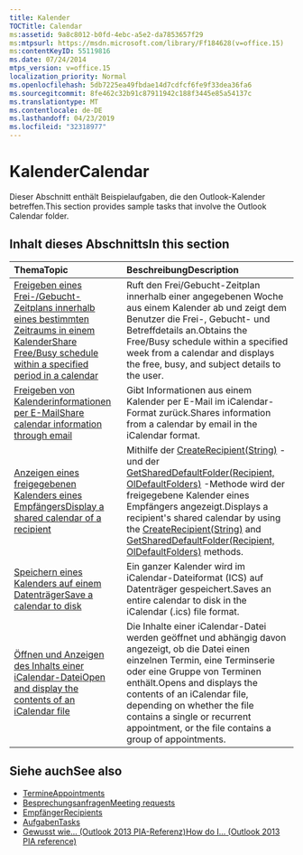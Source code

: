 ```yaml
---
title: Kalender
TOCTitle: Calendar
ms:assetid: 9a8c8012-b0fd-4ebc-a5e2-da7853657f29
ms:mtpsurl: https://msdn.microsoft.com/library/Ff184628(v=office.15)
ms:contentKeyID: 55119816
ms.date: 07/24/2014
mtps_version: v=office.15
localization_priority: Normal
ms.openlocfilehash: 5db7225ea49fbdae14d7cdfcf6fe9f33dea36fa6
ms.sourcegitcommit: 8fe462c32b91c87911942c188f3445e85a54137c
ms.translationtype: MT
ms.contentlocale: de-DE
ms.lasthandoff: 04/23/2019
ms.locfileid: "32318977"
---
```

# <a name="calendar"></a><span data-ttu-id="089db-102">Kalender</span><span class="sxs-lookup"><span data-stu-id="089db-102">Calendar</span></span>

<span data-ttu-id="089db-103">Dieser Abschnitt enthält Beispielaufgaben, die den Outlook-Kalender betreffen.</span><span class="sxs-lookup"><span data-stu-id="089db-103">This section provides sample tasks that involve the Outlook Calendar folder.</span></span>

## <a name="in-this-section"></a><span data-ttu-id="089db-104">Inhalt dieses Abschnitts</span><span class="sxs-lookup"><span data-stu-id="089db-104">In this section</span></span>

|<span data-ttu-id="089db-105">Thema</span><span class="sxs-lookup"><span data-stu-id="089db-105">Topic</span></span>|<span data-ttu-id="089db-106">Beschreibung</span><span class="sxs-lookup"><span data-stu-id="089db-106">Description</span></span>|
|:----|:----------|
|[<span data-ttu-id="089db-107">Freigeben eines Frei-/Gebucht-Zeitplans innerhalb eines bestimmten Zeitraums in einem Kalender</span><span class="sxs-lookup"><span data-stu-id="089db-107">Share Free/Busy schedule within a specified period in a calendar</span></span>](how-to-share-free-busy-schedule-within-a-specified-period-in-a-calendar.md)  |<span data-ttu-id="089db-108">Ruft den Frei/Gebucht-Zeitplan innerhalb einer angegebenen Woche aus einem Kalender ab und zeigt dem Benutzer die Frei-, Gebucht- und Betreffdetails an.</span><span class="sxs-lookup"><span data-stu-id="089db-108">Obtains the Free/Busy schedule within a specified week from a calendar and displays the free, busy, and subject details to the user.</span></span>|
|[<span data-ttu-id="089db-109">Freigeben von Kalenderinformationen per E-Mail</span><span class="sxs-lookup"><span data-stu-id="089db-109">Share calendar information through email</span></span>](how-to-share-calendar-information-through-e-mail.md)  |<span data-ttu-id="089db-110">Gibt Informationen aus einem Kalender per E-Mail im iCalendar-Format zurück.</span><span class="sxs-lookup"><span data-stu-id="089db-110">Shares information from a calendar by email in the iCalendar format.</span></span>|
|[<span data-ttu-id="089db-111">Anzeigen eines freigegebenen Kalenders eines Empfängers</span><span class="sxs-lookup"><span data-stu-id="089db-111">Display a shared calendar of a recipient</span></span>](how-to-display-a-shared-calendar-of-a-recipient.md)  |<span data-ttu-id="089db-112">Mithilfe der [CreateRecipient(String)](https://msdn.microsoft.com/library/bb609962\(v=office.15\)) - und der [GetSharedDefaultFolder(Recipient, OlDefaultFolders)](https://msdn.microsoft.com/library/bb644850\(v=office.15\)) -Methode wird der freigegebene Kalender eines Empfängers angezeigt.</span><span class="sxs-lookup"><span data-stu-id="089db-112">Displays a recipient's shared calendar by using the [CreateRecipient(String)](https://msdn.microsoft.com/library/bb609962\(v=office.15\)) and [GetSharedDefaultFolder(Recipient, OlDefaultFolders)](https://msdn.microsoft.com/library/bb644850\(v=office.15\)) methods.</span></span>|
|[<span data-ttu-id="089db-113">Speichern eines Kalenders auf einem Datenträger</span><span class="sxs-lookup"><span data-stu-id="089db-113">Save a calendar to disk</span></span>](how-to-save-a-calendar-to-disk.md)  |<span data-ttu-id="089db-114">Ein ganzer Kalender wird im iCalendar-Dateiformat (ICS) auf Datenträger gespeichert.</span><span class="sxs-lookup"><span data-stu-id="089db-114">Saves an entire calendar to disk in the iCalendar (.ics) file format.</span></span>|
|[<span data-ttu-id="089db-115">Öffnen und Anzeigen des Inhalts einer iCalendar-Datei</span><span class="sxs-lookup"><span data-stu-id="089db-115">Open and display the contents of an iCalendar file</span></span>](how-to-open-and-display-the-contents-of-an-icalendar-file.md)  |<span data-ttu-id="089db-116">Die Inhalte einer iCalendar-Datei werden geöffnet und abhängig davon angezeigt, ob die Datei einen einzelnen Termin, eine Terminserie oder eine Gruppe von Terminen enthält.</span><span class="sxs-lookup"><span data-stu-id="089db-116">Opens and displays the contents of an iCalendar file, depending on whether the file contains a single or recurrent appointment, or the file contains a group of appointments.</span></span>|

## <a name="see-also"></a><span data-ttu-id="089db-117">Siehe auch</span><span class="sxs-lookup"><span data-stu-id="089db-117">See also</span></span>

- [<span data-ttu-id="089db-118">Termine</span><span class="sxs-lookup"><span data-stu-id="089db-118">Appointments</span></span>](appointments.md)
- [<span data-ttu-id="089db-119">Besprechungsanfragen</span><span class="sxs-lookup"><span data-stu-id="089db-119">Meeting requests</span></span>](meeting-requests.md)
- [<span data-ttu-id="089db-120">Empfänger</span><span class="sxs-lookup"><span data-stu-id="089db-120">Recipients</span></span>](recipients.md)
- [<span data-ttu-id="089db-121">Aufgaben</span><span class="sxs-lookup"><span data-stu-id="089db-121">Tasks</span></span>](tasks.md)
- [<span data-ttu-id="089db-122">Gewusst wie... (Outlook 2013 PIA-Referenz)</span><span class="sxs-lookup"><span data-stu-id="089db-122">How do I... (Outlook 2013 PIA reference)</span></span>](how-do-i-outlook-2013-pia-reference.md)

